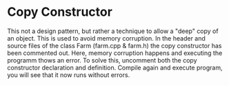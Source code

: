 # Copy Constructor

This not a design pattern, but rather a technique to allow a "deep" copy of an object.
This is used to avoid memory corruption.
In the header and source files of the class Farm (farm.cpp & farm.h) the copy constructor
has been commented out. Here, memory corruption happens and executing the programm thows
an error. To solve this, uncomment both the copy constructor declaration and definition.
Compile again and execute program, you will see that it now runs without errors. 

